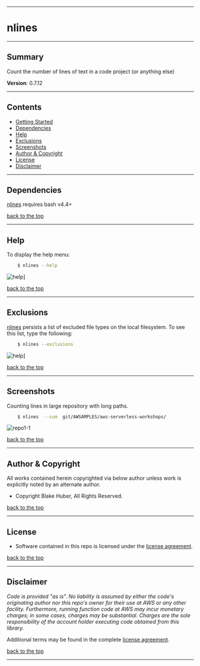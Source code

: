 <a name="top"></a>
* * *
# nlines
* * *

## Summary

Count the number of lines of text in a code project (or anything else)

**Version**:	0.7.12

* * *

## Contents

* [Getting Started](#getting-started)
* [Dependencies](#dependencies)
* [Help](#help)
* [Exclusions](#exclusions)
* [Screenshots](#screenshots)
* [Author & Copyright](#author--copyright)
* [License](#license)
* [Disclaimer](#disclaimer)

* * *

## Dependencies

[nlines](https://github.com/fstab50/nlines) requires bash v4.4+


[back to the top](#top)

* * *
## Help

To display the help menu:

```bash
    $ nlines --help
```

![help](https://s3.us-east-2.amazonaws.com/http-imagestore/nlines/help-menu.png)]


[back to the top](#top)

* * *
## Exclusions

[nlines](https://github.com/fstab50/nlines) persists a list of excluded file types on the local filesystem.  To see this list, type the following:

```bash
    $ nlines --exclusions
```

![help](https://s3.us-east-2.amazonaws.com/http-imagestore/nlines/exclusions.png)]<!-- .element height="50%" width="50%" -->


[back to the top](#top)

* * *
## Screenshots

Counting lines in large repository with long paths.

```bash
    $ nlines  --sum  git/AWSAMPLES/aws-serverless-workshops/
```

![repo1-1](https://s3.us-east-2.amazonaws.com/http-imagestore/nlines/repofinal.png)


[back to the top](#top)

* * *

## Author & Copyright

All works contained herein copyrighted via below author unless work is explicitly noted by an alternate author.

* Copyright Blake Huber, All Rights Reserved.

[back to the top](#top)

* * *

## License

* Software contained in this repo is licensed under the [license agreement](./LICENSE.md).

[back to the top](#top)

* * *

## Disclaimer

*Code is provided "as is". No liability is assumed by either the code's originating author nor this repo's owner for their use at AWS or any other facility. Furthermore, running function code at AWS may incur monetary charges; in some cases, charges may be substantial. Charges are the sole responsibility of the account holder executing code obtained from this library.*

Additional terms may be found in the complete [license agreement](./LICENSE.md).

[back to the top](#top)

* * *
